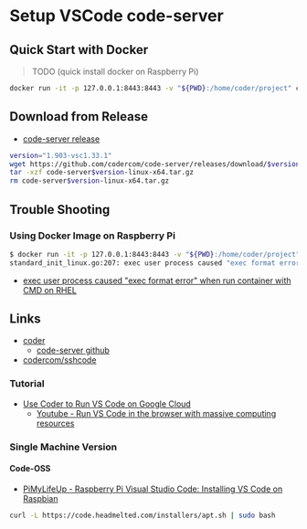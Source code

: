 # Setup VSCode code-server

## Quick Start with Docker

> TODO (quick install docker on Raspberry Pi)

```sh
docker run -it -p 127.0.0.1:8443:8443 -v "${PWD}:/home/coder/project" codercom/code-server --allow-http --no-auth
```

## Download from Release

* [code-server release](https://github.com/codercom/code-server/releases)

```sh
version="1.903-vsc1.33.1"
wget https://github.com/codercom/code-server/releases/download/$version/code-server$version-linux-x64.tar.gz
tar -xzf code-server$version-linux-x64.tar.gz
rm code-server$version-linux-x64.tar.gz
```

## Trouble Shooting

### Using Docker Image on Raspberry Pi

```sh
$ docker run -it -p 127.0.0.1:8443:8443 -v "${PWD}:/home/coder/project" codercom/code-server --allow-http --no-auth
standard_init_linux.go:207: exec user process caused "exec format error"
```

* [exec user process caused "exec format error" when run container with CMD on RHEL](https://github.com/containers/buildah/issues/475)

## Links

* [coder](https://coder.com/)
  * [code-server github](https://github.com/codercom/code-server)
* [codercom/sshcode](https://github.com/codercom/sshcode)

### Tutorial

* [Use Coder to Run VS Code on Google Cloud](https://fireship.io/lessons/vscode-cloud-coder-tensorflow/)
  * [Youtube - Run VS Code in the browser with massive computing resources](https://www.youtube.com/watch?v=N5WojMutddQ)

### Single Machine Version

#### Code-OSS

* [PiMyLifeUp - Raspberry Pi Visual Studio Code: Installing VS Code on Raspbian](https://pimylifeup.com/raspberry-pi-visual-studio-code/)

```sh
curl -L https://code.headmelted.com/installers/apt.sh | sudo bash
```
